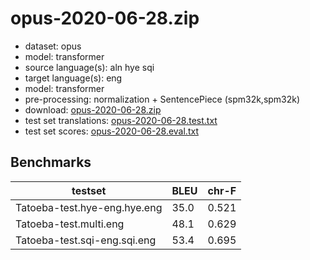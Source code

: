 # opus-2020-06-28.zip

* dataset: opus
* model: transformer
* source language(s): aln hye sqi
* target language(s): eng
* model: transformer
* pre-processing: normalization + SentencePiece (spm32k,spm32k)
* download: [opus-2020-06-28.zip](https://object.pouta.csc.fi/Tatoeba-MT-models/ine-eng/opus-2020-06-28.zip)
* test set translations: [opus-2020-06-28.test.txt](https://object.pouta.csc.fi/Tatoeba-MT-models/ine-eng/opus-2020-06-28.test.txt)
* test set scores: [opus-2020-06-28.eval.txt](https://object.pouta.csc.fi/Tatoeba-MT-models/ine-eng/opus-2020-06-28.eval.txt)

## Benchmarks

| testset               | BLEU  | chr-F |
|-----------------------|-------|-------|
| Tatoeba-test.hye-eng.hye.eng 	| 35.0 	| 0.521 |
| Tatoeba-test.multi.eng 	| 48.1 	| 0.629 |
| Tatoeba-test.sqi-eng.sqi.eng 	| 53.4 	| 0.695 |

